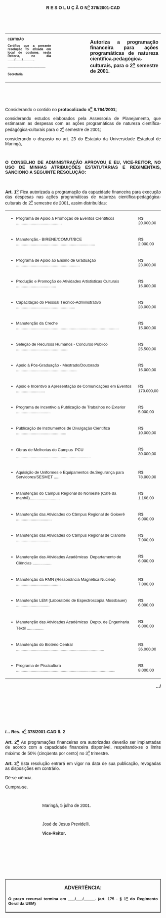 <BODY>

<B><FONT FACE="Arial"><P ALIGN="JUSTIFY"></P>
<P ALIGN="CENTER">R E S O L U &Ccedil; &Atilde; O  N<U><SUP>o</U></SUP>   378/2001-CAD</P>
<P ALIGN="JUSTIFY"></P>
<P ALIGN="JUSTIFY">&nbsp;</P>
<P ALIGN="JUSTIFY">&nbsp;</P></B></FONT>
<TABLE CELLSPACING=0 BORDER=0 CELLPADDING=7 WIDTH=604>
<TR><TD WIDTH="31%" VALIGN="TOP">
<B><FONT FACE="Arial" SIZE=1><P ALIGN="JUSTIFY">CERTID&Atilde;O</P>
<P ALIGN="JUSTIFY">   Certifico que a presente resolu&ccedil;&atilde;o foi afixada em local de costume, nesta Reitoria, no dia ____/____/______.</P>
<P ALIGN="JUSTIFY"></P>
<P ALIGN="JUSTIFY">______________________</P>
<P ALIGN="JUSTIFY">Secret&aacute;ria</B></FONT></TD>
<TD WIDTH="22%" VALIGN="TOP">&nbsp;</TD>
<TD WIDTH="47%" VALIGN="TOP">
<B><FONT FACE="Arial"><P ALIGN="JUSTIFY">Autoriza a programa&ccedil;&atilde;o financeira para a&ccedil;&otilde;es program&aacute;ticas de natureza cient&iacute;fica-pedag&oacute;gica-culturais, para o 2<U><SUP>o</U></SUP> semestre de 2001.</B></FONT></TD>
</TR>
</TABLE>

<B><FONT FACE="Arial"><P ALIGN="JUSTIFY"></P>
<P ALIGN="JUSTIFY">&nbsp;</P>
<P ALIGN="JUSTIFY">&nbsp;</P>
</B><P ALIGN="JUSTIFY">Considerando o contido no <B>protocolizado n<U><SUP>o</U></SUP> 8.764/2001;</P>
</B><P ALIGN="JUSTIFY">considerando estudos elaborados pela Assessoria de Planejamento, que estimaram as despesas com as a&ccedil;&otilde;es program&aacute;ticas de natureza cient&iacute;fica-pedag&oacute;gica-culturais para o 2<U><SUP>o</U></SUP>  semestre de 2001;</P>
<P ALIGN="JUSTIFY">&#9;considerando o disposto no art. 23 do Estatuto da Universidade Estadual de Maring&aacute;,</P>
<P ALIGN="JUSTIFY"></P>
<P ALIGN="JUSTIFY">&nbsp;</P>
<P ALIGN="JUSTIFY">&#9;<B>O CONSELHO DE ADMINISTRA&Ccedil;&Atilde;O APROVOU E EU, VICE-REITOR, NO USO DE MINHAS ATRIBUI&Ccedil;&Otilde;ES ESTATUT&Aacute;RIAS E REGIMENTAIS, SANCIONO A SEGUINTE RESOLU&Ccedil;&Atilde;O:</P>
<P ALIGN="JUSTIFY"></P>
<P ALIGN="JUSTIFY">&nbsp;</P>
</B><P ALIGN="JUSTIFY">&#9;<B>Art. 1<U><SUP>o</U></SUP> </B>Fica autorizada a programa&ccedil;&atilde;o da capacidade financeira para execu&ccedil;&atilde;o das despesas nas a&ccedil;&otilde;es program&aacute;ticas de natureza cient&iacute;fica-pedag&oacute;gica-culturais do 2<U><SUP>o</U></SUP> semestre  de 2001, assim distribu&iacute;das:</P></FONT>
<TABLE CELLSPACING=0 BORDER=0 CELLPADDING=2 WIDTH=608>
<TR><TD WIDTH="84%" VALIGN="TOP" HEIGHT=14>

<UL>
<FONT FACE="Arial" SIZE=2><P ALIGN="JUSTIFY"><LI>Programa de Apoio &agrave; Promo&ccedil;&atilde;o de Eventos Cient&iacute;ficos .........................................</UL>
</FONT></TD>
<TD WIDTH="16%" VALIGN="TOP" HEIGHT=14>
<FONT FACE="Arial" SIZE=2><P ALIGN="JUSTIFY">R$   20.000,00 </FONT></TD>
</TR>
<TR><TD WIDTH="84%" VALIGN="TOP" HEIGHT=14>

<UL>
<FONT FACE="Arial" SIZE=2><P ALIGN="JUSTIFY"><LI>Manuten&ccedil;&atilde;o.- BIRENE/COMUT/BCE .......................................................................</UL>
</FONT></TD>
<TD WIDTH="16%" VALIGN="TOP" HEIGHT=14>
<FONT FACE="Arial" SIZE=2><P ALIGN="JUSTIFY">R$     2.000,00 </FONT></TD>
</TR>
<TR><TD WIDTH="84%" VALIGN="TOP" HEIGHT=14>

<UL>
<FONT FACE="Arial" SIZE=2><P ALIGN="JUSTIFY"><LI>Programa de Apoio ao Ensino de Gradua&ccedil;&atilde;o .........................................................</UL>
</FONT></TD>
<TD WIDTH="16%" VALIGN="TOP" HEIGHT=14>
<FONT FACE="Arial" SIZE=2><P ALIGN="JUSTIFY">R$   23.000,00 </FONT></TD>
</TR>
<TR><TD WIDTH="84%" VALIGN="TOP" HEIGHT=14>

<UL>
<FONT FACE="Arial" SIZE=2><P ALIGN="JUSTIFY"><LI>Produ&ccedil;&atilde;o e Promo&ccedil;&atilde;o de Atividades Artististicas Culturais ....................................</UL>
</FONT></TD>
<TD WIDTH="16%" VALIGN="TOP" HEIGHT=14>
<FONT FACE="Arial" SIZE=2><P ALIGN="JUSTIFY">R$   16.000,00 </FONT></TD>
</TR>
<TR><TD WIDTH="84%" VALIGN="TOP" HEIGHT=14>

<UL>
<FONT FACE="Arial" SIZE=2><P ALIGN="JUSTIFY"><LI>Capacita&ccedil;&atilde;o do Pessoal T&eacute;cnico-Administrativo .....................................................</UL>
</FONT></TD>
<TD WIDTH="16%" VALIGN="TOP" HEIGHT=14>
<FONT FACE="Arial" SIZE=2><P ALIGN="JUSTIFY">R$   28.000,00 </FONT></TD>
</TR>
<TR><TD WIDTH="84%" VALIGN="TOP" HEIGHT=14>

<UL>
<FONT FACE="Arial" SIZE=2><P ALIGN="JUSTIFY"><LI>Manuten&ccedil;&atilde;o da Creche ............................................................................................</UL>
</FONT></TD>
<TD WIDTH="16%" VALIGN="TOP" HEIGHT=14>
<FONT FACE="Arial" SIZE=2><P ALIGN="JUSTIFY">R$   15.000,00 </FONT></TD>
</TR>
<TR><TD WIDTH="84%" VALIGN="TOP" HEIGHT=14>

<UL>
<FONT FACE="Arial" SIZE=2><P ALIGN="JUSTIFY"><LI>Sele&ccedil;&atilde;o de Recursos Humanos - Concurso P&uacute;blico ...............................................</UL>
</FONT></TD>
<TD WIDTH="16%" VALIGN="TOP" HEIGHT=14>
<FONT FACE="Arial" SIZE=2><P ALIGN="JUSTIFY">R$   25.500,00 </FONT></TD>
</TR>
<TR><TD WIDTH="84%" VALIGN="TOP" HEIGHT=14>

<UL>
<FONT FACE="Arial" SIZE=2><P ALIGN="JUSTIFY"><LI>Apoio &agrave; P&oacute;s-Gradua&ccedil;&atilde;o - Mestrado/Doutorado .......................................................</UL>
</FONT></TD>
<TD WIDTH="16%" VALIGN="TOP" HEIGHT=14>
<FONT FACE="Arial" SIZE=2><P ALIGN="JUSTIFY">R$   16.000,00 </FONT></TD>
</TR>
<TR><TD WIDTH="84%" VALIGN="TOP" HEIGHT=14>

<UL>
<FONT FACE="Arial" SIZE=2><P ALIGN="JUSTIFY"><LI>Apoio e Incentivo a Apresenta&ccedil;&atilde;o de Comunica&ccedil;&otilde;es em Eventos ..........................</UL>
</FONT></TD>
<TD WIDTH="16%" VALIGN="TOP" HEIGHT=14>
<FONT FACE="Arial" SIZE=2><P ALIGN="JUSTIFY">R$ 170.000,00 </FONT></TD>
</TR>
<TR><TD WIDTH="84%" VALIGN="TOP" HEIGHT=13>

<UL>
<FONT FACE="Arial" SIZE=2><P ALIGN="JUSTIFY"><LI>Programa de Incentivo a Publica&ccedil;&atilde;o de Trabalhos no Exterior ...............................</UL>
</FONT></TD>
<TD WIDTH="16%" VALIGN="TOP" HEIGHT=13>
<FONT FACE="Arial" SIZE=2><P ALIGN="JUSTIFY">R$     5.000,00 </FONT></TD>
</TR>
<TR><TD WIDTH="84%" VALIGN="TOP" HEIGHT=14>

<UL>
<FONT FACE="Arial" SIZE=2><P ALIGN="JUSTIFY"><LI>Publica&ccedil;&atilde;o de Instrumentos de Divulga&ccedil;&atilde;o Cient&iacute;fica .............................................</UL>
</FONT></TD>
<TD WIDTH="16%" VALIGN="TOP" HEIGHT=14>
<FONT FACE="Arial" SIZE=2><P ALIGN="JUSTIFY">R$   10.000,00 </FONT></TD>
</TR>
<TR><TD WIDTH="84%" VALIGN="TOP" HEIGHT=14>

<UL>
<FONT FACE="Arial" SIZE=2><P ALIGN="JUSTIFY"><LI>Obras de Melhorias do Campus  PCU ...................................................................</UL>
</FONT></TD>
<TD WIDTH="16%" VALIGN="TOP" HEIGHT=14>
<FONT FACE="Arial" SIZE=2><P ALIGN="JUSTIFY">R$   30.000,00 </FONT></TD>
</TR>
<TR><TD WIDTH="84%" VALIGN="TOP" HEIGHT=14>

<UL>
<FONT FACE="Arial" SIZE=2><P ALIGN="JUSTIFY"><LI>Aquisi&ccedil;&atilde;o de Uniformes e Equipamentos de.Seguran&ccedil;a para Servidores/SESMET .....</UL>
</FONT></TD>
<TD WIDTH="16%" VALIGN="TOP" HEIGHT=14>
<FONT FACE="Arial" SIZE=2><P ALIGN="JUSTIFY">R$   78.000,00 </FONT></TD>
</TR>
<TR><TD WIDTH="84%" VALIGN="TOP" HEIGHT=14>

<UL>
<FONT FACE="Arial" SIZE=2><P ALIGN="JUSTIFY"><LI>Manuten&ccedil;&atilde;o do Campus Regional do Noroeste (Caf&eacute; da manh&atilde;)...........................</UL>
</FONT></TD>
<TD WIDTH="16%" VALIGN="TOP" HEIGHT=14>
<FONT FACE="Arial" SIZE=2><P ALIGN="JUSTIFY">R$     1.168,00 </FONT></TD>
</TR>
<TR><TD WIDTH="84%" VALIGN="TOP" HEIGHT=14>

<UL>
<FONT FACE="Arial" SIZE=2><P ALIGN="JUSTIFY"><LI>Manuten&ccedil;&atilde;o das Atividades do C&acirc;mpus Regional de Goioer&ecirc; ................................</UL>
</FONT></TD>
<TD WIDTH="16%" VALIGN="TOP" HEIGHT=14>
<FONT FACE="Arial" SIZE=2><P ALIGN="JUSTIFY">R$     6.000,00 </FONT></TD>
</TR>
<TR><TD WIDTH="84%" VALIGN="TOP" HEIGHT=14>

<UL>
<FONT FACE="Arial" SIZE=2><P ALIGN="JUSTIFY"><LI>Manuten&ccedil;&atilde;o das Atividades do C&acirc;mpus Regional de Cianorte ...............................</UL>
</FONT></TD>
<TD WIDTH="16%" VALIGN="TOP" HEIGHT=14>
<FONT FACE="Arial" SIZE=2><P ALIGN="JUSTIFY">R$     7.000,00 </FONT></TD>
</TR>
<TR><TD WIDTH="84%" VALIGN="TOP" HEIGHT=14>

<UL>
<FONT FACE="Arial" SIZE=2><P ALIGN="JUSTIFY"><LI>Manuten&ccedil;&atilde;o das  Atividades Acad&ecirc;micas  Departamento de Ci&ecirc;ncias .................</UL>
</FONT></TD>
<TD WIDTH="16%" VALIGN="TOP" HEIGHT=14>
<FONT FACE="Arial" SIZE=2><P ALIGN="JUSTIFY">R$     6.000,00 </FONT></TD>
</TR>
<TR><TD WIDTH="84%" VALIGN="TOP" HEIGHT=14>

<UL>
<FONT FACE="Arial" SIZE=2><P ALIGN="JUSTIFY"><LI>Manuten&ccedil;&atilde;o da RMN (Resson&acirc;ncia Magn&eacute;tica Nuclear) ........................................</UL>
</FONT></TD>
<TD WIDTH="16%" VALIGN="TOP" HEIGHT=14>
<FONT FACE="Arial" SIZE=2><P ALIGN="JUSTIFY">R$     7.000,00 </FONT></TD>
</TR>
<TR><TD WIDTH="84%" VALIGN="TOP" HEIGHT=14>

<UL>
<FONT FACE="Arial" SIZE=2><P ALIGN="JUSTIFY"><LI>Manuten&ccedil;&atilde;o LEM (Laborat&oacute;rio de Espectroscopia Mossbauer) ..............................</UL>
</FONT></TD>
<TD WIDTH="16%" VALIGN="TOP" HEIGHT=14>
<FONT FACE="Arial" SIZE=2><P ALIGN="JUSTIFY">R$     6.000,00 </FONT></TD>
</TR>
<TR><TD WIDTH="84%" VALIGN="TOP" HEIGHT=14>

<UL>
<FONT FACE="Arial" SIZE=2><P ALIGN="JUSTIFY"><LI>Manuten&ccedil;&atilde;o das  Atividades Acad&ecirc;micas  Depto. de Engenharia T&ecirc;xtil ...............</UL>
</FONT></TD>
<TD WIDTH="16%" VALIGN="TOP" HEIGHT=14>
<FONT FACE="Arial" SIZE=2><P ALIGN="JUSTIFY">R$     6.000,00 </FONT></TD>
</TR>
<TR><TD WIDTH="84%" VALIGN="TOP" HEIGHT=14>

<UL>
<FONT FACE="Arial" SIZE=2><P ALIGN="JUSTIFY"><LI>Manuten&ccedil;&atilde;o do Biot&eacute;rio Central ...............................................................................</UL>
</FONT></TD>
<TD WIDTH="16%" VALIGN="TOP" HEIGHT=14>
<FONT FACE="Arial" SIZE=2><P ALIGN="JUSTIFY">R$   36.000,00 </FONT></TD>
</TR>
<TR><TD WIDTH="84%" VALIGN="TOP" HEIGHT=14>

<UL>
<FONT FACE="Arial" SIZE=2><P ALIGN="JUSTIFY"><LI>Programa de Piscicultura .........................................................................................</UL>
</FONT></TD>
<TD WIDTH="16%" VALIGN="TOP" HEIGHT=14>
<FONT FACE="Arial" SIZE=2><P ALIGN="JUSTIFY">R$     8.000,00 </FONT></TD>
</TR>
</TABLE>

<B><FONT FACE="Arial"><P ALIGN="RIGHT">.../</P>
</FONT><FONT FACE="Arial" SIZE=2>
<P>&nbsp;</P>
<P>&nbsp;</P>
<P>&nbsp;</P>
<P>&nbsp;</P>
</FONT><FONT FACE="Arial"><P>/... Res. n<U><SUP>o</U></SUP> 378/2001-CAD&#9;&#9;&#9;&#9;&#9;&#9;&#9;&#9;&#9;  fl. 2</P>

</B><P ALIGN="JUSTIFY">&#9;<B>Art. 2<U><SUP>o</U></SUP> </B>As programa&ccedil;&otilde;es financeiras ora autorizadas dever&atilde;o ser implantadas de acordo com a capacidade financeira dispon&iacute;vel, respeitando-se o limite m&aacute;ximo de 50% (cinq&uuml;enta por cento) no 3<U><SUP>o</U></SUP> trimestre.</P>
<P ALIGN="JUSTIFY">&#9;<B>Art. 3<U><SUP>o</U></SUP> </B>Esta resolu&ccedil;&atilde;o entrar&aacute; em vigor na data de sua publica&ccedil;&atilde;o, revogadas as disposi&ccedil;&otilde;es em contr&aacute;rio.</P>
<P ALIGN="JUSTIFY">&#9;D&ecirc;-se ci&ecirc;ncia.</P>
<P ALIGN="JUSTIFY">&#9;Cumpra-se.</P>
<P ALIGN="JUSTIFY"></P>
<P ALIGN="JUSTIFY">&nbsp;</P><DIR>
<DIR>
<DIR>

<P ALIGN="JUSTIFY">Maring&aacute;, 5 julho  de 2001.</P>
<P ALIGN="JUSTIFY"></P>
<P ALIGN="JUSTIFY">&nbsp;</P>
<P ALIGN="JUSTIFY">Jos&eacute; de Jesus Previdelli,</P>
<B><P ALIGN="JUSTIFY">Vice-Reitor.</P>
</B></FONT><P ALIGN="JUSTIFY"></P>
<P ALIGN="JUSTIFY">&nbsp;</P>
<P ALIGN="JUSTIFY">&nbsp;</P>
<P ALIGN="JUSTIFY">&nbsp;</P>
<P ALIGN="JUSTIFY">&nbsp;</P></DIR>
</DIR>
</DIR>

<TABLE BORDER CELLSPACING=1 CELLPADDING=4 WIDTH=207>
<TR><TD VALIGN="TOP">
<B><FONT FACE="Arial"><P ALIGN="CENTER">ADVERT&Ecirc;NCIA:</P>
</FONT><FONT FACE="Arial" SIZE=2><P ALIGN="JUSTIFY">O prazo recursal termina em ___/___/_____. (art. 175 - § 1<U><SUP>o</U></SUP> do Regimento Geral da UEM)</B></FONT></TD>
</TR>
</TABLE>

<P ALIGN="JUSTIFY"></P>
<P ALIGN="JUSTIFY">&nbsp;</P>
<P ALIGN="JUSTIFY">&nbsp;</P></BODY>
